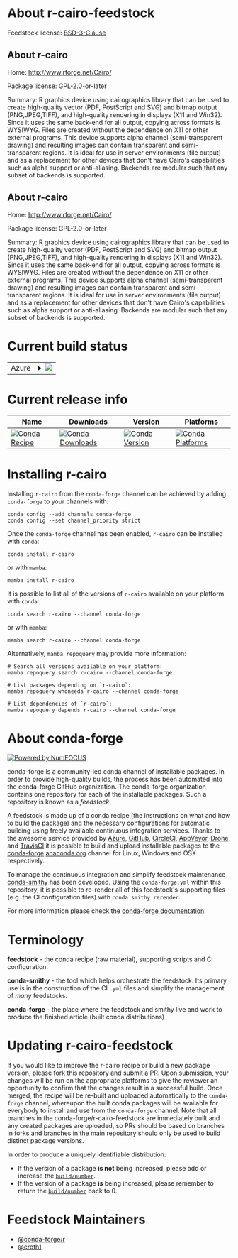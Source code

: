 About r-cairo-feedstock
=======================

Feedstock license: [BSD-3-Clause](https://github.com/conda-forge/r-cairo-feedstock/blob/main/LICENSE.txt)


About r-cairo
-------------

Home: http://www.rforge.net/Cairo/

Package license: GPL-2.0-or-later

Summary: R graphics device using cairographics library that can be used to create high-quality vector (PDF, PostScript and SVG) and bitmap output (PNG,JPEG,TIFF), and high-quality rendering in displays (X11 and Win32). Since it uses the same back-end for all output, copying across formats is WYSIWYG. Files are created without the dependence on X11 or other external programs. This device supports alpha channel (semi-transparent drawing) and resulting images can contain transparent and semi-transparent regions. It is ideal for use in server environments (file output) and as a replacement for other devices that don't have Cairo's capabilities such as alpha support or anti-aliasing. Backends are modular such that any subset of backends is supported.

About r-cairo
-------------

Home: http://www.rforge.net/Cairo/

Package license: GPL-2.0-or-later

Summary: R graphics device using cairographics library that can be used to create high-quality vector (PDF, PostScript and SVG) and bitmap output (PNG,JPEG,TIFF), and high-quality rendering in displays (X11 and Win32). Since it uses the same back-end for all output, copying across formats is WYSIWYG. Files are created without the dependence on X11 or other external programs. This device supports alpha channel (semi-transparent drawing) and resulting images can contain transparent and semi-transparent regions. It is ideal for use in server environments (file output) and as a replacement for other devices that don't have Cairo's capabilities such as alpha support or anti-aliasing. Backends are modular such that any subset of backends is supported.

Current build status
====================


<table>
    
  <tr>
    <td>Azure</td>
    <td>
      <details>
        <summary>
          <a href="https://dev.azure.com/conda-forge/feedstock-builds/_build/latest?definitionId=4169&branchName=main">
            <img src="https://dev.azure.com/conda-forge/feedstock-builds/_apis/build/status/r-cairo-feedstock?branchName=main">
          </a>
        </summary>
        <table>
          <thead><tr><th>Variant</th><th>Status</th></tr></thead>
          <tbody><tr>
              <td>linux_64_r_base4.2</td>
              <td>
                <a href="https://dev.azure.com/conda-forge/feedstock-builds/_build/latest?definitionId=4169&branchName=main">
                  <img src="https://dev.azure.com/conda-forge/feedstock-builds/_apis/build/status/r-cairo-feedstock?branchName=main&jobName=linux&configuration=linux%20linux_64_r_base4.2" alt="variant">
                </a>
              </td>
            </tr><tr>
              <td>linux_64_r_base4.3</td>
              <td>
                <a href="https://dev.azure.com/conda-forge/feedstock-builds/_build/latest?definitionId=4169&branchName=main">
                  <img src="https://dev.azure.com/conda-forge/feedstock-builds/_apis/build/status/r-cairo-feedstock?branchName=main&jobName=linux&configuration=linux%20linux_64_r_base4.3" alt="variant">
                </a>
              </td>
            </tr><tr>
              <td>linux_aarch64_r_base4.2</td>
              <td>
                <a href="https://dev.azure.com/conda-forge/feedstock-builds/_build/latest?definitionId=4169&branchName=main">
                  <img src="https://dev.azure.com/conda-forge/feedstock-builds/_apis/build/status/r-cairo-feedstock?branchName=main&jobName=linux&configuration=linux%20linux_aarch64_r_base4.2" alt="variant">
                </a>
              </td>
            </tr><tr>
              <td>linux_aarch64_r_base4.3</td>
              <td>
                <a href="https://dev.azure.com/conda-forge/feedstock-builds/_build/latest?definitionId=4169&branchName=main">
                  <img src="https://dev.azure.com/conda-forge/feedstock-builds/_apis/build/status/r-cairo-feedstock?branchName=main&jobName=linux&configuration=linux%20linux_aarch64_r_base4.3" alt="variant">
                </a>
              </td>
            </tr><tr>
              <td>linux_ppc64le_r_base4.2</td>
              <td>
                <a href="https://dev.azure.com/conda-forge/feedstock-builds/_build/latest?definitionId=4169&branchName=main">
                  <img src="https://dev.azure.com/conda-forge/feedstock-builds/_apis/build/status/r-cairo-feedstock?branchName=main&jobName=linux&configuration=linux%20linux_ppc64le_r_base4.2" alt="variant">
                </a>
              </td>
            </tr><tr>
              <td>linux_ppc64le_r_base4.3</td>
              <td>
                <a href="https://dev.azure.com/conda-forge/feedstock-builds/_build/latest?definitionId=4169&branchName=main">
                  <img src="https://dev.azure.com/conda-forge/feedstock-builds/_apis/build/status/r-cairo-feedstock?branchName=main&jobName=linux&configuration=linux%20linux_ppc64le_r_base4.3" alt="variant">
                </a>
              </td>
            </tr><tr>
              <td>osx_64_r_base4.2</td>
              <td>
                <a href="https://dev.azure.com/conda-forge/feedstock-builds/_build/latest?definitionId=4169&branchName=main">
                  <img src="https://dev.azure.com/conda-forge/feedstock-builds/_apis/build/status/r-cairo-feedstock?branchName=main&jobName=osx&configuration=osx%20osx_64_r_base4.2" alt="variant">
                </a>
              </td>
            </tr><tr>
              <td>osx_64_r_base4.3</td>
              <td>
                <a href="https://dev.azure.com/conda-forge/feedstock-builds/_build/latest?definitionId=4169&branchName=main">
                  <img src="https://dev.azure.com/conda-forge/feedstock-builds/_apis/build/status/r-cairo-feedstock?branchName=main&jobName=osx&configuration=osx%20osx_64_r_base4.3" alt="variant">
                </a>
              </td>
            </tr><tr>
              <td>osx_arm64_r_base4.2</td>
              <td>
                <a href="https://dev.azure.com/conda-forge/feedstock-builds/_build/latest?definitionId=4169&branchName=main">
                  <img src="https://dev.azure.com/conda-forge/feedstock-builds/_apis/build/status/r-cairo-feedstock?branchName=main&jobName=osx&configuration=osx%20osx_arm64_r_base4.2" alt="variant">
                </a>
              </td>
            </tr><tr>
              <td>osx_arm64_r_base4.3</td>
              <td>
                <a href="https://dev.azure.com/conda-forge/feedstock-builds/_build/latest?definitionId=4169&branchName=main">
                  <img src="https://dev.azure.com/conda-forge/feedstock-builds/_apis/build/status/r-cairo-feedstock?branchName=main&jobName=osx&configuration=osx%20osx_arm64_r_base4.3" alt="variant">
                </a>
              </td>
            </tr><tr>
              <td>win_64</td>
              <td>
                <a href="https://dev.azure.com/conda-forge/feedstock-builds/_build/latest?definitionId=4169&branchName=main">
                  <img src="https://dev.azure.com/conda-forge/feedstock-builds/_apis/build/status/r-cairo-feedstock?branchName=main&jobName=win&configuration=win%20win_64_" alt="variant">
                </a>
              </td>
            </tr>
          </tbody>
        </table>
      </details>
    </td>
  </tr>
</table>

Current release info
====================

| Name | Downloads | Version | Platforms |
| --- | --- | --- | --- |
| [![Conda Recipe](https://img.shields.io/badge/recipe-r--cairo-green.svg)](https://anaconda.org/conda-forge/r-cairo) | [![Conda Downloads](https://img.shields.io/conda/dn/conda-forge/r-cairo.svg)](https://anaconda.org/conda-forge/r-cairo) | [![Conda Version](https://img.shields.io/conda/vn/conda-forge/r-cairo.svg)](https://anaconda.org/conda-forge/r-cairo) | [![Conda Platforms](https://img.shields.io/conda/pn/conda-forge/r-cairo.svg)](https://anaconda.org/conda-forge/r-cairo) |

Installing r-cairo
==================

Installing `r-cairo` from the `conda-forge` channel can be achieved by adding `conda-forge` to your channels with:

```
conda config --add channels conda-forge
conda config --set channel_priority strict
```

Once the `conda-forge` channel has been enabled, `r-cairo` can be installed with `conda`:

```
conda install r-cairo
```

or with `mamba`:

```
mamba install r-cairo
```

It is possible to list all of the versions of `r-cairo` available on your platform with `conda`:

```
conda search r-cairo --channel conda-forge
```

or with `mamba`:

```
mamba search r-cairo --channel conda-forge
```

Alternatively, `mamba repoquery` may provide more information:

```
# Search all versions available on your platform:
mamba repoquery search r-cairo --channel conda-forge

# List packages depending on `r-cairo`:
mamba repoquery whoneeds r-cairo --channel conda-forge

# List dependencies of `r-cairo`:
mamba repoquery depends r-cairo --channel conda-forge
```


About conda-forge
=================

[![Powered by
NumFOCUS](https://img.shields.io/badge/powered%20by-NumFOCUS-orange.svg?style=flat&colorA=E1523D&colorB=007D8A)](https://numfocus.org)

conda-forge is a community-led conda channel of installable packages.
In order to provide high-quality builds, the process has been automated into the
conda-forge GitHub organization. The conda-forge organization contains one repository
for each of the installable packages. Such a repository is known as a *feedstock*.

A feedstock is made up of a conda recipe (the instructions on what and how to build
the package) and the necessary configurations for automatic building using freely
available continuous integration services. Thanks to the awesome service provided by
[Azure](https://azure.microsoft.com/en-us/services/devops/), [GitHub](https://github.com/),
[CircleCI](https://circleci.com/), [AppVeyor](https://www.appveyor.com/),
[Drone](https://cloud.drone.io/welcome), and [TravisCI](https://travis-ci.com/)
it is possible to build and upload installable packages to the
[conda-forge](https://anaconda.org/conda-forge) [anaconda.org](https://anaconda.org/)
channel for Linux, Windows and OSX respectively.

To manage the continuous integration and simplify feedstock maintenance
[conda-smithy](https://github.com/conda-forge/conda-smithy) has been developed.
Using the ``conda-forge.yml`` within this repository, it is possible to re-render all of
this feedstock's supporting files (e.g. the CI configuration files) with ``conda smithy rerender``.

For more information please check the [conda-forge documentation](https://conda-forge.org/docs/).

Terminology
===========

**feedstock** - the conda recipe (raw material), supporting scripts and CI configuration.

**conda-smithy** - the tool which helps orchestrate the feedstock.
                   Its primary use is in the construction of the CI ``.yml`` files
                   and simplify the management of *many* feedstocks.

**conda-forge** - the place where the feedstock and smithy live and work to
                  produce the finished article (built conda distributions)


Updating r-cairo-feedstock
==========================

If you would like to improve the r-cairo recipe or build a new
package version, please fork this repository and submit a PR. Upon submission,
your changes will be run on the appropriate platforms to give the reviewer an
opportunity to confirm that the changes result in a successful build. Once
merged, the recipe will be re-built and uploaded automatically to the
`conda-forge` channel, whereupon the built conda packages will be available for
everybody to install and use from the `conda-forge` channel.
Note that all branches in the conda-forge/r-cairo-feedstock are
immediately built and any created packages are uploaded, so PRs should be based
on branches in forks and branches in the main repository should only be used to
build distinct package versions.

In order to produce a uniquely identifiable distribution:
 * If the version of a package **is not** being increased, please add or increase
   the [``build/number``](https://docs.conda.io/projects/conda-build/en/latest/resources/define-metadata.html#build-number-and-string).
 * If the version of a package **is** being increased, please remember to return
   the [``build/number``](https://docs.conda.io/projects/conda-build/en/latest/resources/define-metadata.html#build-number-and-string)
   back to 0.

Feedstock Maintainers
=====================

* [@conda-forge/r](https://github.com/conda-forge/r/)
* [@croth1](https://github.com/croth1/)

